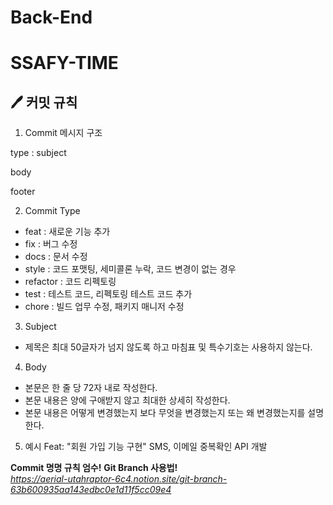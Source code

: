 # Back-End
# SSAFY-TIME

## 🖊 커밋 규칙
1. Commit 메시지 구조

type : subject

body 

footer

2. Commit Type

- feat : 새로운 기능 추가
- fix : 버그 수정
- docs : 문서 수정
- style : 코드 포맷팅, 세미콜론 누락, 코드 변경이 없는 경우
- refactor : 코드 리펙토링
- test : 테스트 코드, 리펙토링 테스트 코드 추가
- chore : 빌드 업무 수정, 패키지 매니저 수정

3. Subject

- 제목은 최대 50글자가 넘지 않도록 하고 마침표 및 특수기호는 사용하지 않는다.

4. Body

- 본문은 한 줄 당 72자 내로 작성한다.
- 본문 내용은 양에 구애받지 않고 최대한 상세히 작성한다.
- 본문 내용은 어떻게 변경했는지 보다 무엇을 변경했는지 또는 왜 변경했는지를 설명한다.

5. 예시
Feat: "회원 가입 기능 구현"
SMS, 이메일 중복확인 API 개발

**Commit 명명 규칙 엄수!**
**Git Branch 사용법!**  
*https://aerial-utahraptor-6c4.notion.site/git-branch-63b600935aa143edbc0e1d11f5cc09e4*
